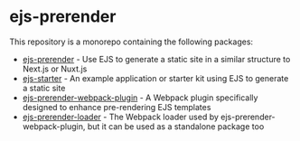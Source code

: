 # ejs-prerender

This repository is a monorepo containing the following packages:

- [ejs-prerender](https://github.com/djragsdale/ejs-prerender/tree/master/packages/ejs-prerender) - Use EJS to generate a static site in a similar structure to Next.js or Nuxt.js
- [ejs-starter](https://github.com/djragsdale/ejs-prerender/tree/master/packages/ejs-starter) - An example application or starter kit using EJS to generate a static site
- [ejs-prerender-webpack-plugin](https://github.com/djragsdale/ejs-prerender/tree/master/packages/ejs-prerender-webpack-plugin) - A Webpack plugin specifically designed to enhance pre-rendering EJS templates
- [ejs-prerender-loader](https://github.com/djragsdale/ejs-prerender/tree/master/packages/ejs-prerender-loader) - The Webpack loader used by ejs-prerender-webpack-plugin, but it can be used as a standalone package too
